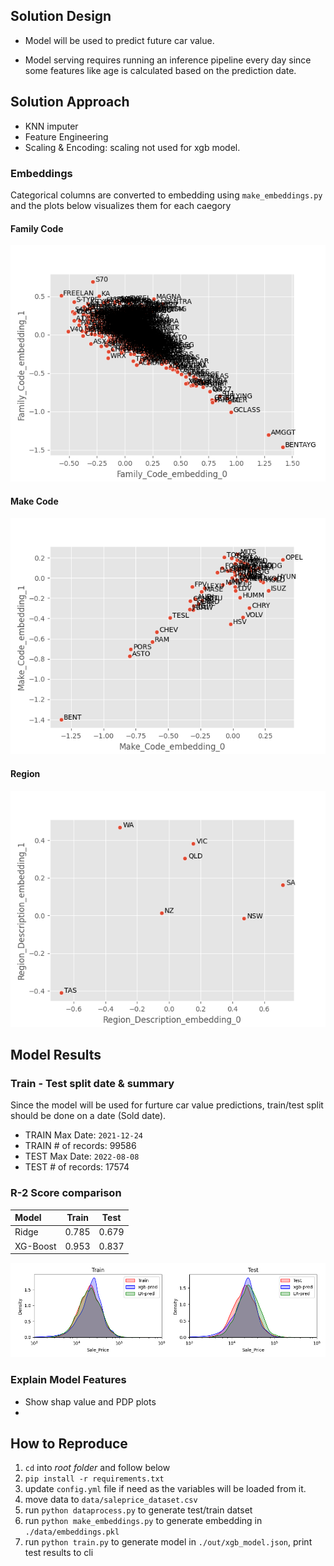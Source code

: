 ## Solution Design

 - Model will be used to predict future car value.
 
 - Model serving requires running an inference pipeline every day since some features like age is calculated based on the prediction date.

## Solution Approach
 - KNN imputer
 - Feature Engineering
 - Scaling & Encoding: scaling not used for xgb model.

### Embeddings

Categorical columns are converted to embedding using `make_embeddings.py` and the plots below visualizes them for each caegory
#### Family Code
![Family_Code](nbs/Family_Code_enc.png)
#### Make Code
![Make_Coade](nbs/Make_Code_enc.png)
#### Region
![Region](nbs/Region_Description_enc.png)

## Model Results

### Train - Test split date & summary

Since the model will be used for furture car value predictions, train/test split should be done on a date (Sold date).

- TRAIN Max Date: `2021-12-24`
- TRAIN # of records: 99586
- TEST Max Date: `2022-08-08`
- TEST # of records: 17574


### R-2 Score comparison
| Model     | Train | Test  |
|:----------|:-----:|:-----:|
| Ridge     | 0.785 | 0.679 |
| XG-Boost  | 0.953 | 0.837 |

![Model_Result](nbs/model_result_comp.png)

### Explain Model Features
 - Show shap value and PDP plots
 - 

## How to Reproduce

1. `cd` into _root folder_ and follow below
2. `pip install -r requirements.txt`
3. update `config.yml` file if need as the variables will be loaded from it.
4. move data to `data/saleprice_dataset.csv`
5. run `python dataprocess.py` to generate test/train datset
6. run `python make_embeddings.py` to generate embedding in `./data/embeddings.pkl`
7. run `python train.py` to generate model in `./out/xgb_model.json`, print test results to cli
